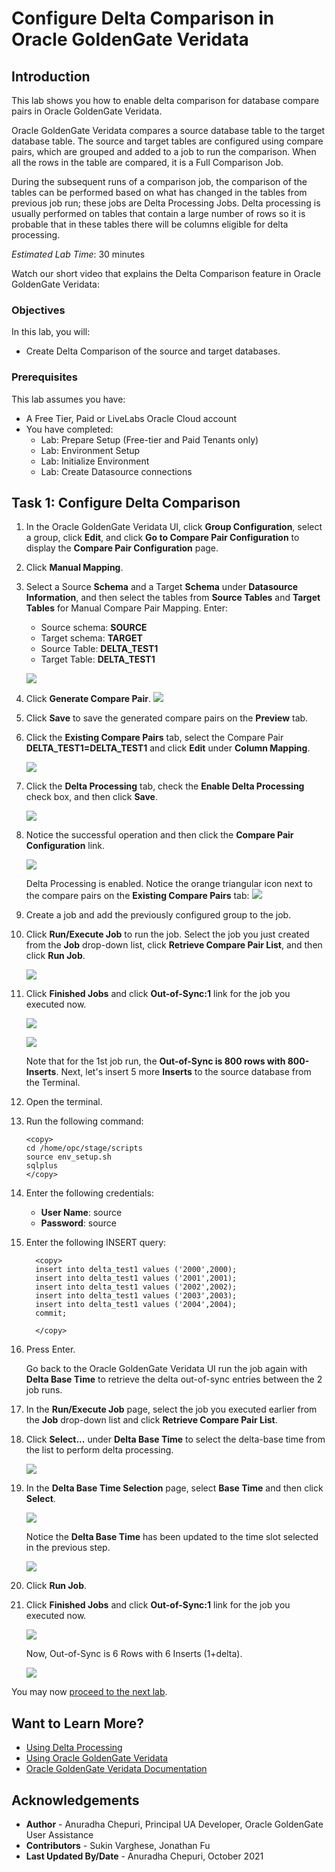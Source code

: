 # Configure Delta Comparison in Oracle GoldenGate Veridata

## Introduction
This lab shows you how to enable delta comparison for database compare pairs in Oracle GoldenGate Veridata.

Oracle GoldenGate Veridata compares a source database table to the target database table. The source and target tables are configured using compare pairs, which are grouped and added to a job to run the comparison. When all the rows in the table are compared, it is a Full Comparison Job.

During the subsequent runs of a comparison job, the comparison of the tables can be performed based on what has changed in the tables from previous job run; these jobs are Delta Processing Jobs. Delta processing is usually performed on tables that contain a large number of rows so it is probable that in these tables there will be columns eligible for delta processing.

*Estimated Lab Time*: 30 minutes

Watch our short video that explains the Delta Comparison feature in Oracle GoldenGate Veridata:

[](youtube:4sj_2j3dIvc)

### Objectives
In this lab, you will:
* Create Delta Comparison of the source and target databases.


### Prerequisites
This lab assumes you have:

* A Free Tier, Paid or LiveLabs Oracle Cloud account
* You have completed:
    * Lab: Prepare Setup (Free-tier and Paid Tenants only)
    * Lab: Environment Setup
    * Lab: Initialize Environment
    * Lab: Create Datasource connections
    
## Task 1: Configure Delta Comparison

1. In the Oracle GoldenGate Veridata UI, click **Group Configuration**, select a group, click **Edit**, and click **Go to Compare Pair Configuration** to display the **Compare Pair Configuration** page.
2. Click **Manual Mapping**.
3. Select a Source **Schema** and a Target **Schema** under **Datasource Information**, and then select the tables from **Source Tables** and **Target Tables** for Manual Compare Pair Mapping.
Enter:
    * Source schema: **SOURCE**
    * Target schema: **TARGET**
    * Source Table: **DELTA\_TEST1**
    * Target Table: **DELTA\_TEST1**

    ![](./images/1DP.png " ")
4. Click **Generate Compare Pair**.
    ![](./images/2DP.png " ")
5. Click **Save** to save the generated compare pairs on the **Preview** tab.
6. Click the **Existing Compare Pairs** tab, select the Compare Pair **DELTA\_TEST1=DELTA\_TEST1** and click **Edit** under **Column Mapping**.

      ![](./images/3DP.png " ")

7.  Click the **Delta Processing** tab, check the **Enable Delta Processing** check box, and then click **Save**.

    ![](./images/3DP_selectEnableDelta.png " ")

8. Notice the successful operation and then click the **Compare Pair Configuration** link.

    ![](./images/5DP.png " ")

    Delta Processing is enabled. Notice the orange triangular icon next to the compare pairs on the **Existing Compare Pairs** tab:
    ![](./images/6DP.png " ")

9.  Create a job and add the previously configured group to the job.

10. Click **Run/Execute Job** to run the job. Select the job you just created from the **Job** drop-down list, click **Retrieve Compare Pair List**, and then click **Run Job**.

    ![](./images/12DP.png " ")

11. Click **Finished Jobs** and click **Out-of-Sync:1** link for the job you executed now.

     ![](./images/13DP.png " ")

     ![](./images/7DP.png " ")

    Note that for the 1st job run, the **Out-of-Sync is 800 rows with 800-Inserts**. Next, let's insert 5 more **Inserts** to the source database from the Terminal.

12. Open the terminal.
13. Run the following command:
      ```
      <copy>
      cd /home/opc/stage/scripts
      source env_setup.sh
      sqlplus
      </copy>

      ```
14. Enter the following credentials:
      * **User Name**: source
      * **Password**: source
15. Enter the following INSERT query:

      ```
        <copy>
        insert into delta_test1 values ('2000',2000);
        insert into delta_test1 values ('2001',2001);
        insert into delta_test1 values ('2002',2002);
        insert into delta_test1 values ('2003',2003);
        insert into delta_test1 values ('2004',2004);
        commit;

        </copy>
       ```
16. Press Enter.

    Go back to the Oracle GoldenGate Veridata UI run the job again with **Delta Base Time** to retrieve the delta out-of-sync entries between the 2 job runs.

17.  In the **Run/Execute Job** page, select the job you executed earlier from the **Job** drop-down list and click **Retrieve Compare Pair List**.   

18. Click **Select...** under **Delta Base Time** to select the delta-base time from the list to perform delta processing.

      ![](./images/8DP.png " ")

19. In the **Delta Base Time Selection** page, select **Base Time** and then click **Select**.

      ![](./images/9DP.png " ")

      Notice the **Delta Base Time** has been updated to the time slot selected in the previous step.

      ![](./images/10DP.png " ")

20. Click **Run Job**.

21. Click **Finished Jobs** and click **Out-of-Sync:1** link for the job you executed now.

      ![](./images/15DP.png " ")


      Now, Out-of-Sync is 6 Rows with 6 Inserts (1+delta).

      ![](./images/11DP.png " ")

You may now [proceed to the next lab](#next).

## Want to Learn More?
* [Using Delta Processing ](https://docs.oracle.com/en/middleware/goldengate/veridata/12.2.1.4/gvdug/configure-workflow-objects.html#GUID-02F4F2D3-2828-4504-8968-C87231752115)
* [Using Oracle GoldenGate Veridata](https://docs.oracle.com/en/middleware/goldengate/veridata/12.2.1.4/gvdug/intro-veridata.html#GUID-5E0D122D-913C-4307-97FB-DF815409FB14)
* [Oracle GoldenGate Veridata Documentation](https://docs.oracle.com/en/middleware/goldengate/veridata/index.html)


## Acknowledgements
* **Author** - Anuradha Chepuri, Principal UA Developer, Oracle GoldenGate User Assistance
* **Contributors** -  Sukin Varghese, Jonathan Fu
* **Last Updated By/Date** - Anuradha Chepuri, October 2021
